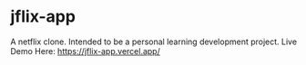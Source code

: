 # jflix-app
A netflix clone. Intended to be a personal learning development project.
Live Demo Here:
https://jflix-app.vercel.app/
